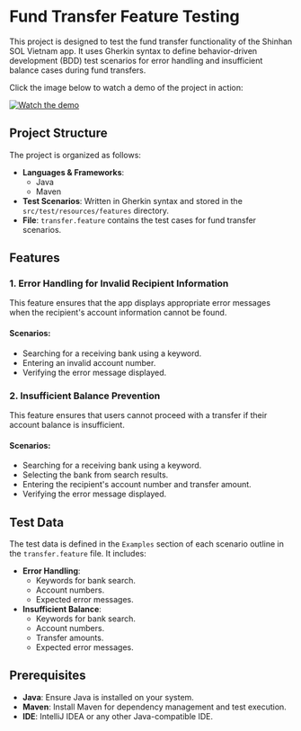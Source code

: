 # Fund Transfer Feature Testing

This project is designed to test the fund transfer functionality of the Shinhan SOL Vietnam app. It uses Gherkin syntax to define behavior-driven development (BDD) test scenarios for error handling and insufficient balance cases during fund transfers.

Click the image below to watch a demo of the project in action:

[![Watch the demo](assets/demo.gif)](https://www.youtube.com/watch?v=FGrSTT0Lt7I)

## Project Structure

The project is organized as follows:

- **Languages & Frameworks**:
    - Java
    - Maven
- **Test Scenarios**: Written in Gherkin syntax and stored in the `src/test/resources/features` directory.
- **File**: `transfer.feature` contains the test cases for fund transfer scenarios.

## Features

### 1. Error Handling for Invalid Recipient Information
This feature ensures that the app displays appropriate error messages when the recipient's account information cannot be found.

#### Scenarios:
- Searching for a receiving bank using a keyword.
- Entering an invalid account number.
- Verifying the error message displayed.

### 2. Insufficient Balance Prevention
This feature ensures that users cannot proceed with a transfer if their account balance is insufficient.

#### Scenarios:
- Searching for a receiving bank using a keyword.
- Selecting the bank from search results.
- Entering the recipient's account number and transfer amount.
- Verifying the error message displayed.

## Test Data

The test data is defined in the `Examples` section of each scenario outline in the `transfer.feature` file. It includes:

- **Error Handling**:
    - Keywords for bank search.
    - Account numbers.
    - Expected error messages.
- **Insufficient Balance**:
    - Keywords for bank search.
    - Account numbers.
    - Transfer amounts.
    - Expected error messages.

## Prerequisites

- **Java**: Ensure Java is installed on your system.
- **Maven**: Install Maven for dependency management and test execution.
- **IDE**: IntelliJ IDEA or any other Java-compatible IDE.
